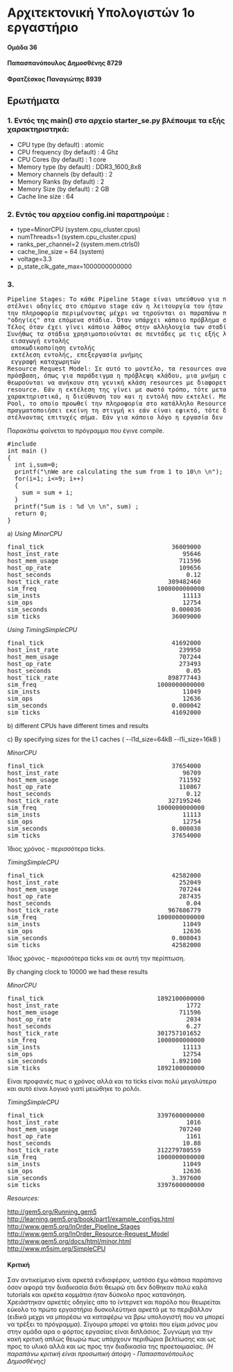 # Αρχιτεκτονική Υπολογιστών 1ο εργαστήριο
#### Ομάδα 36
#### Παπασπανόπουλος Δημοσθένης 8729
#### Φρατζέσκος Παναγιώτης 8939

## Ερωτήματα 

### 1. Εντός της main() στο αρχείο starter_se.py βλέπουμε τα εξής χαρακτηριστηκά:
* CPU type (by default) : atomic
* CPU frequency (by default) : 4 Ghz
* CPU Cores (by default) : 1 core
* Memory type (by default) : DDR3_1600_8x8
* Memory channels (by default) : 2 
* Memory Ranks (by default) : 2
* Memory Size (by default) : 2 GB
* Cache line size : 64

### 2. Εντός του αρχείου config.ini παρατηρούμε : 
* type=MinorCPU          (system.cpu_cluster.cpus)
* numThreads=1           (system.cpu_cluster.cpus)
* ranks_per_channel=2     (system.mem.ctrls0)
* cache_line_size = 64    (system)
* voltage=3.3
* p_state_clk_gate_max=1000000000000

### 3.  
<pre>
Pipeline Stages: Το κάθε Pipeline Stage είναι υπεύθυνο για πράξεις όπως αποκωδικοποίηση ή εκτέλεση κάποιας εντολής, και ανάλογα, είτε
στέλνει οδηγίες στο επόμενο stage εάν η λειτουργία του ήταν επιτυχής και το επόμενο στάδιο είναι έτοιμο να δεχθεί εντολές, είτε κρατάει
την πληροφορία περιμένοντας μέχρι να τηρούνται οι παραπάνω προϋποθέσεις. Τα stages επικοινωνούν μεταξύ τους για 3 λόγους. Όταν στέλνουν
"οδηγίες" στα επόμενα στάδια. Όταν υπάρχει κάποιο πρόβλημα στη ροή, ώστε να σταματήσουν τη ροή της πληροφορίας τα προηγούμενα στάδια.
Τέλος όταν έχει γίνει κάποιο λάθος στην αλληλουχία των σταδίων. 
Συνήθως τα στάδια χρησιμοποιούνται σε πεντάδες με τις εξής λειτουργίες:
 εισαγωγή εντολής
 αποκωδικοποίηση εντολής
 εκτέλεση εντολής, επεξεργασία μνήμης
 εγγραφή καταχωρητών
Resource Request Model: Σε αυτό το μοντέλο, τα resources αναφέρονται σε οποιοδήποτε μέρος του επεξεργαστή θέλουμε μια οδηγία να έχει
πρόσβαση, όπως για παράδειγμα η πρόβλεψη κλάδου, μια μνήμη cache, κάποιος ενεργοποιητής κλπ. Το μοντέλο αυτό, όλα τα εξαρτήματα
θεωρούνται να ανήκουν στη γενική κλάση resources με διαφορετικές, όμως, ιδιότητες. Σε κάθε στάδιο, μια οδηγία ζητείται από το αντίστοιχο
resource. Εάν η εκτέλεση της γίνει με σωστό τρόπο, τότε μεταβαίνει στο επόμενο στάδιο. Για κάθε resource υπάρχουν 2 βασικά
χαρακτηριστικά, η διεύθυνση του και η εντολή που εκτελεί. Μετά από κάθε δημιουργία ενός resource-request, αυτό μεταβαίνει στο Resource
Pool, το οποίο προωθεί την πληροφορία στο κατάλληλο Resource. Κάθε Resource, μόλις λάβει εντολή, ελέγχει εάν μπορεί να την
πραγματοποιήσει εκείνη τη στιγμή κι εάν είναι εφικτό, τότε δεσμεύει τον απαραίτητο χώρο που χρειάζεται και πραγματοποιεί την εργασία,
στέλνοντας επιτυχές σήμα. Εάν για κάποιο λόγο η εργασία δεν εκτελεστεί με επιτυχία, τότε επιστρέφει ανεπιτυχές σήμα.
</pre>


Παρακάτω φαίνεται το πρόγραμμα που έγινε compile.

<pre>
#include <stdio.h>
int main ()
{
  int i,sum=0;
  printf("\nWe are calculating the sum from 1 to 10\n \n");
  for(i=1; i<=9; i++)
  { 
    sum = sum + i;
  }
  printf("Sum is : %d \n \n", sum) ;
  return 0;
}
</pre>


a) *Using MinorCPU*

<pre>
final_tick                                   36009000                       # Number of ticks from beginning of simulation (restored from checkpoints and never reset)
host_inst_rate                                  95646                       # Simulator instruction rate (inst/s)
host_mem_usage                                 711596                       # Number of bytes of host memory used
host_op_rate                                   109656                       # Simulator op (including micro ops) rate (op/s)
host_seconds                                     0.12                       # Real time elapsed on the host
host_tick_rate                              309482460                       # Simulator tick rate (ticks/s)
sim_freq                                 1000000000000                       # Frequency of simulated ticks
sim_insts                                       11113                       # Number of instructions simulated
sim_ops                                         12754                       # Number of ops (including micro ops) simulated
sim_seconds                                  0.000036                       # Number of seconds simulated
sim_ticks                                    36009000                       # Number of ticks simulated
</pre>

*Using TimingSimpleCPU*
<pre>
final_tick                                   41692000                       # Number of ticks from beginning of simulation (restored from checkpoints and never reset)
host_inst_rate                                 239950                       # Simulator instruction rate (inst/s)
host_mem_usage                                 707244                       # Number of bytes of host memory used
host_op_rate                                   273493                       # Simulator op (including micro ops) rate (op/s)
host_seconds                                     0.05                       # Real time elapsed on the host
host_tick_rate                              898777443                       # Simulator tick rate (ticks/s)
sim_freq                                 1000000000000                       # Frequency of simulated ticks
sim_insts                                       11049                       # Number of instructions simulated
sim_ops                                         12636                       # Number of ops (including micro ops) simulated
sim_seconds                                  0.000042                       # Number of seconds simulated
sim_ticks                                    41692000                       # Number of ticks simulated
</pre>

b) different CPUs have different times and results
 
c) By specifying sizes for the L1 caches ( --l1d_size=64kB --l1i_size=16kB )

*MinorCPU*
<pre>
final_tick                                   37654000                       # Number of ticks from beginning of simulation (restored from checkpoints and never reset)
host_inst_rate                                  96709                       # Simulator instruction rate (inst/s)
host_mem_usage                                 711592                       # Number of bytes of host memory used
host_op_rate                                   110867                       # Simulator op (including micro ops) rate (op/s)
host_seconds                                     0.12                       # Real time elapsed on the host
host_tick_rate                              327195246                       # Simulator tick rate (ticks/s)
sim_freq                                 1000000000000                       # Frequency of simulated ticks
sim_insts                                       11113                       # Number of instructions simulated
sim_ops                                         12754                       # Number of ops (including micro ops) simulated
sim_seconds                                  0.000038                       # Number of seconds simulated
sim_ticks                                    37654000                       # Number of ticks simulated </pre>

Ίδιος χρόνος - περισσότερα ticks.

*TimingSimpleCPU*
<pre>final_tick                                   42582000                       # Number of ticks from beginning of simulation (restored from checkpoints and never reset)
host_inst_rate                                 252049                       # Simulator instruction rate (inst/s)
host_mem_usage                                 707244                       # Number of bytes of host memory used
host_op_rate                                   287435                       # Simulator op (including micro ops) rate (op/s)
host_seconds                                     0.04                       # Real time elapsed on the host
host_tick_rate                              967686779                       # Simulator tick rate (ticks/s)
sim_freq                                 1000000000000                       # Frequency of simulated ticks
sim_insts                                       11049                       # Number of instructions simulated
sim_ops                                         12636                       # Number of ops (including micro ops) simulated
sim_seconds                                  0.000043                       # Number of seconds simulated
sim_ticks                                    42582000                       # Number of ticks simulated </pre>

Ίδιος χρόνος - περισσότερα ticks και σε αυτή την περίπτωση.

By changing clock to 10000 we had these results 

*MinorCPU*
<pre>final_tick                               1892100000000                       # Number of ticks from beginning of simulation (restored from checkpoints and never reset)
host_inst_rate                                   1772                       # Simulator instruction rate (inst/s)
host_mem_usage                                 711596                       # Number of bytes of host memory used
host_op_rate                                     2034                       # Simulator op (including micro ops) rate (op/s)
host_seconds                                     6.27                       # Real time elapsed on the host
host_tick_rate                           301757101652                       # Simulator tick rate (ticks/s)
sim_freq                                 1000000000000                       # Frequency of simulated ticks
sim_insts                                       11113                       # Number of instructions simulated
sim_ops                                         12754                       # Number of ops (including micro ops) simulated
sim_seconds                                  1.892100                       # Number of seconds simulated
sim_ticks                                1892100000000                       # Number of ticks simulated</pre>

Είναι προφανές πως ο χρόνος αλλά και τα ticks είναι πολύ μεγαλύτερα και αυτό είναι λογικό γιατί μειώθηκε το ρολόι.

*TimingSimpleCPU*
<pre>final_tick                               3397600000000                       # Number of ticks from beginning of simulation (restored from checkpoints and never reset)
host_inst_rate                                   1016                       # Simulator instruction rate (inst/s)
host_mem_usage                                 707240                       # Number of bytes of host memory used
host_op_rate                                     1161                       # Simulator op (including micro ops) rate (op/s)
host_seconds                                    10.88                       # Real time elapsed on the host
host_tick_rate                           312279780559                       # Simulator tick rate (ticks/s)
sim_freq                                 1000000000000                       # Frequency of simulated ticks
sim_insts                                       11049                       # Number of instructions simulated
sim_ops                                         12636                       # Number of ops (including micro ops) simulated
sim_seconds                                  3.397600                       # Number of seconds simulated
sim_ticks                                3397600000000                       # Number of ticks simulated </pre>


*Resources:*

http://gem5.org/Running_gem5
http://learning.gem5.org/book/part1/example_configs.html
http://www.gem5.org/InOrder_Pipeline_Stages
http://www.gem5.org/InOrder_Resource-Request_Model
http://www.gem5.org/docs/html/minor.html
http://www.m5sim.org/SimpleCPU

#### Κριτική

Σαν αντικείμενο είναι αρκετά ενδιαφέρον, ωστόσο έχω κάποια παράπονα όσον αφορά την διαδικασία διότι θεωρώ οτι δεν δόθηκαν πολύ καλά tutorials και αρκέτα κομμάτια ήταν δύσκολο προς κατανόηση. Χρειάστηκαν αρκετές οδηγίες απο το ίντερνετ και παρόλο που θεωρείται εύκολο το πρώτο εργαστήριο δυσκολεύτηκα αρκετά με το περιβάλλον (ειδικά μεχρι να μπορέσω να καταφέρω να βρω υπολογιστή που να μπορεί να τρέξει το πρόγραμμα). Σίγουρα μπορεί να φταίει που είμαι *μόνος* μου στην ομάδα αρα ο φόρτος εργασίας είναι διπλάσιος. Συγνώμη για την κακή κριτική απλώς θεωρώ πως υπάρχουν περιθώρια βελτίωσης και ως προς το υλικό αλλά και ως προς την διαδικασία της προετοιμασίας.
_(Η παραπάνω κριτική είναι προσωπική άποψη - Παπασπανόπουλος Δημοσθένης)_
